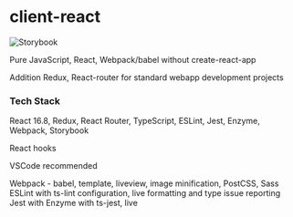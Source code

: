 # client-react

![Storybook](https://cdn.jsdelivr.net/gh/storybooks/brand@master/badge/badge-storybook.svg)

Pure JavaScript, React, Webpack/babel without create-react-app

Addition Redux, React-router for standard webapp development projects

### Tech Stack

React 16.8, Redux, React Router, TypeScript, ESLint, Jest, Enzyme, Webpack, Storybook

React hooks

VSCode recommended

Webpack - babel, template, liveview, image minification, PostCSS, Sass
ESLint with ts-lint configuration, live formatting and type issue reporting
Jest with Enzyme with ts-jest, live 

